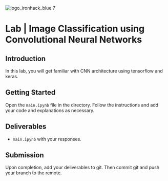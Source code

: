 ![logo_ironhack_blue 7](https://user-images.githubusercontent.com/23629340/40541063-a07a0a8a-601a-11e8-91b5-2f13e4e6b441.png)

# Lab | Image Classification using Convolutional Neural Networks


## Introduction

In this lab, you will get familiar with CNN architecture using tensorflow and keras.


## Getting Started

Open the `main.ipynb` file in the directory. Follow the instructions and add your code and explanations as necessary.


## Deliverables

- `main.ipynb` with your responses.

## Submission

Upon completion, add your deliverables to git. Then commit git and push your branch to the remote.

